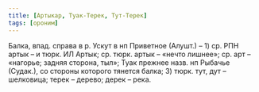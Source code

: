 ```yaml
---
title: [Артыкар, Туак-Терек, Тут-Терек]
tags: [ороним]
---
```


Балка, впад. справа в р. Ускут в нп Приветное (Алушт.) – 1) ср. РПН артык – и
тюрк. ИЛ Артык; ср. тюрк. артык – «нечто лишнее»; ср. арт – «нагорье; задняя
сторона, тыл»; Туак прежнее назв. нп Рыбачье (Судак.), со стороны которого
тянется балка; 3) тюрк. тут, дут – шелковица; терек – дерево; дерек – река.
